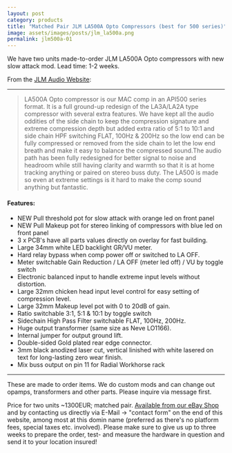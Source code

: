 ```yaml
---
layout: post
category: products
title: "Matched Pair JLM LA500A Opto Compressors (best for 500 series)"
image: assets/images/posts/jlm_la500a.png
permalink: jlm500a-01
---
```


We have two units made-to-order JLM LA500A Opto compressors with new slow attack mod. Lead time: 1-2 weeks.


From the [JLM Audio Website](https://www.jlmaudio.com/shop/la500a-opto-comp.html?display_tax_prices=0):

-----

> LA500A Opto compressor is our MAC comp in an API500 series format. It is a full 
> ground-up redesign of the LA3A/LA2A type compressor with several extra 
> features. We have kept all the audio oddities of the side chain to keep the
> compression signature and extreme compression depth but added extra ratio of 
> 5:1 to 10:1 and side chain HPF switching FLAT, 100Hz & 200Hz so the low end can 
> be fully compressed or removed from the side chain to let the low end breath 
> and make it easy to balance the compressed sound.The audio path has been fully 
> redesigned for better signal to noise and headroom while still having clarity 
> and warmth so that it is at home tracking anything or paired on stereo buss 
> duty. The LA500 is made so even at extreme settings is it hard to make the comp sound anything but fantastic.

#### Features:

- NEW Pull threshold pot for slow attack with orange led on front panel
- NEW Pull Makeup pot for stereo linking of compressors with blue led on front panel
- 3 x PCB's have all parts values directly on overlay for fast building.
- Large 34mm white LED backlight GR/VU meter.
- Hard relay bypass when comp power off or switched to LA OFF.
- Meter switchable Gain Reduction / LA OFF (meter led off) / VU by toggle switch
- Electronic balanced input to handle extreme input levels without distortion.
- Large 32mm chicken head input level control for easy setting of compression level.
- Large 32mm Makeup level pot with 0 to 20dB of gain.
- Ratio switchable 3:1, 5:1 & 10:1 by toggle switch
- Sidechain High Pass Filter switchable FLAT, 100Hz, 200Hz.
- Huge output transformer (same size as Neve LO1166).
- Internal jumper for output ground lift.
- Double-sided Gold plated rear edge connector.
- 3mm black anodized laser cut, vertical linished with white lasered on text for long-lasting zero wear finish.
- Mix buss output on pin 11 for Radial Workhorse rack

-----

These are made to order items. We do custom mods and can change out opamps, transformers and other parts. Please inquire via message first.

Price for two units ~1300EUR; matched pair. [Available from our eBay Shop](https://www.ebay.com/itm/285195714614) and by contacting us directly via E-Mail -> "contact form" on the end of this website, among most at this domin name (preferred as there's no platform fees, special taxes etc. involved). Please make sure to give us up to three weeks to prepare the order, test- and measure the hardware in question and send it to your location insured!
